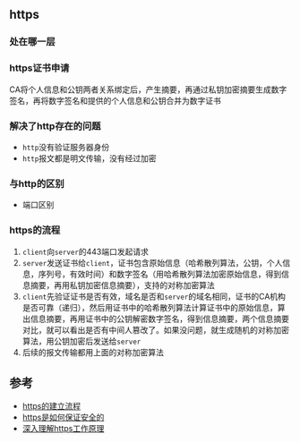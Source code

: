 ## https
### 处在哪一层
### https证书申请
CA将个人信息和公钥两者关系绑定后，产生摘要，再通过私钥加密摘要生成数字签名，再将数字签名和提供的个人信息和公钥合并为数字证书
### 解决了http存在的问题
* `http`没有验证服务器身份
* `http`报文都是明文传输，没有经过加密
### 与http的区别
* 端口区别

### https的流程
1. `client`向`server`的443端口发起请求
2. `server`发送证书给`client`，证书包含原始信息（哈希散列算法，公钥，个人信息，序列号，有效时间）和数字签名（用哈希散列算法加密原始信息，得到信息摘要，再用私钥加密信息摘要），支持的对称加密算法
3. `client`先验证证书是否有效，域名是否和`server`的域名相同，证书的CA机构是否可靠（递归），然后用证书中的哈希散列算法计算证书中的原始信息，算出信息摘要，再用证书中的公钥解密数字签名，得到信息摘要，两个信息摘要对比，就可以看出是否有中间人篡改了。如果没问题，就生成随机的对称加密算法，用公钥加密后发送给`server`
4. 后续的报文传输都用上面的对称加密算法

## 参考
* [https的建立流程](https://segmentfault.com/a/1190000000476876)
* [https是如何保证安全的](https://juejin.im/post/5da04c1651882555704c868b)
* [深入理解https工作原理](https://github.com/ljianshu/Blog/issues/50)